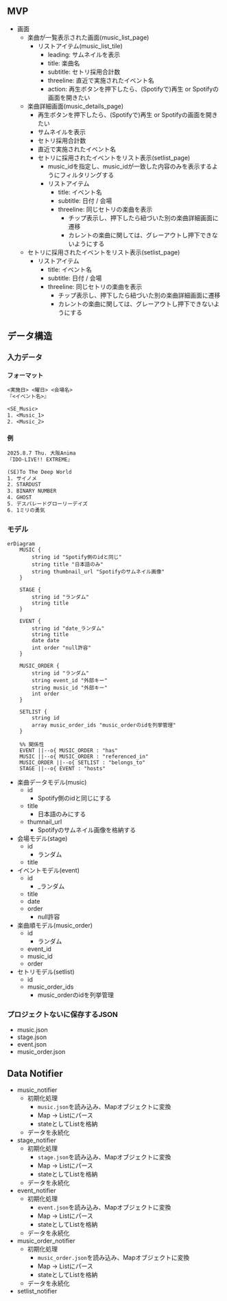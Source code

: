 ## MVP

- 画面
  - 楽曲が一覧表示された画面(music_list_page)
    - リストアイテム(music_list_tile)
      - leading: サムネイルを表示
      - title: 楽曲名
      - subtitle: セトリ採用合計数
      - threeline: 直近で実施されたイベント名
      - action: 再生ボタンを押下したら、(Spotifyで)再生 or Spotifyの画面を開きたい
  - 楽曲詳細画面(music_details_page)
    - 再生ボタンを押下したら、(Spotifyで)再生 or Spotifyの画面を開きたい
    - サムネイルを表示
    - セトリ採用合計数
    - 直近で実施されたイベント名
    - セトリに採用されたイベントをリスト表示(setlist_page)
      - music_idを指定し、music_idが一致した内容のみを表示するようにフィルタリングする
      - リストアイテム
        - title: イベント名
        - subtitle: 日付 / 会場
        - threeline: 同じセトリの楽曲を表示
          - チップ表示し、押下したら紐づいた別の楽曲詳細画面に遷移
          - カレントの楽曲に関しては、グレーアウトし押下できないようにする
  - セトリに採用されたイベントをリスト表示(setlist_page)
    - リストアイテム
      - title: イベント名
      - subtitle: 日付 / 会場
      - threeline: 同じセトリの楽曲を表示
        - チップ表示し、押下したら紐づいた別の楽曲詳細画面に遷移
        - カレントの楽曲に関しては、グレーアウトし押下できないようにする

## データ構造

### 入力データ

#### フォーマット

```txt 入力データフォーマット
<実施日> <曜日> <会場名>
『<イベント名>』

<SE_Music>
1. <Music_1>
2. <Music_2>
```

#### 例

```txt 入力データ例
2025.8.7 Thu. 大阪Anima
『IDO-LIVE!! EXTREME』

(SE)To The Deep World
1. サイノメ
2. STARDUST
3. BINARY NUMBER
4. GHOST
5. デスパレードグローリーデイズ
6. 1ミリの勇気
```

### モデル

```mermaid
erDiagram
    MUSIC {
        string id "Spotify側のidと同じ"
        string title "日本語のみ"
        string thumbnail_url "Spotifyのサムネイル画像"
    }

    STAGE {
        string id "ランダム"
        string title
    }

    EVENT {
        string id "date_ランダム"
        string title
        date date
        int order "null許容"
    }

    MUSIC_ORDER {
        string id "ランダム"
        string event_id "外部キー"
        string music_id "外部キー"
        int order
    }

    SETLIST {
        string id
        array music_order_ids "music_orderのidを列挙管理"
    }

    %% 関係性
    EVENT ||--o{ MUSIC_ORDER : "has"
    MUSIC ||--o{ MUSIC_ORDER : "referenced_in"
    MUSIC_ORDER ||--o{ SETLIST : "belongs_to"
    STAGE ||--o{ EVENT : "hosts"
```

- 楽曲データモデル(music)
  - id
    - Spotify側のidと同じにする
  - title
    - 日本語のみにする
  - thumnail_url
    - Spotifyのサムネイル画像を格納する
- 会場モデル(stage)
  - id
    - ランダム
  - title
- イベントモデル(event)
  - id
    - <date>\_ランダム
  - title
  - date
  - order
    - null許容
- 楽曲順モデル(music_order)
  - id
    - ランダム
  - event_id
  - music_id
  - order
- セトリモデル(setlist)
  - id
  - music_order_ids
    - music_orderのidを列挙管理

### プロジェクトないに保存するJSON

- music.json
- stage.json
- event.json
- music_order.json

## Data Notifier

- music_notifier
  - 初期化処理
    - `music.json`を読み込み、Mapオブジェクトに変換
    - Map -> List<Music>にパース
    - stateとしてList<Music>を格納
  - データを永続化
- stage_notifier
  - 初期化処理
    - `stage.json`を読み込み、Mapオブジェクトに変換
    - Map -> List<Stage>にパース
    - stateとしてList<Stage>を格納
  - データを永続化
- event_notifier
  - 初期化処理
    - `event.json`を読み込み、Mapオブジェクトに変換
    - Map -> List<Event>にパース
    - stateとしてList<Event>を格納
  - データを永続化
- music_order_notifier
  - 初期化処理
    - `music_order.json`を読み込み、Mapオブジェクトに変換
    - Map -> List<MusicOrder>にパース
    - stateとしてList<MusicOrder>を格納
  - データを永続化
- setlist_notifier
